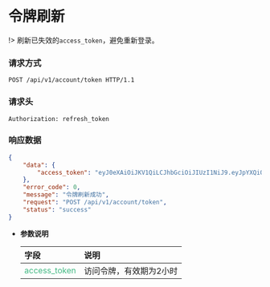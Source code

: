 # 令牌刷新

!> 刷新已失效的`access_token`，避免重新登录。

### 请求方式

```http
POST /api/v1/account/token HTTP/1.1
```

### 请求头

```http
Authorization: refresh_token
```

### 响应数据

```json
{
    "data": {
        "access_token": "eyJ0eXAiOiJKV1QiLCJhbGciOiJIUzI1NiJ9.eyJpYXQiOjE2MTIwMDg2NTEsIm5iZiI6MTYxMjAwODY1MSwianRpIjoiMGU1ZmEzYTgtZThiZS00ZmIyLWE2NDAtMDQ5YzYwZTk1ZDk3IiwiZXhwIjoxNjEyMDEyMjUxLCJpZGVudGl0eSI6eyJlbWFpbCI6Ijg0NzI2NzUwN0BxcS5jb20iLCJzdGF0dXMiOnRydWUsImlzX2FkbWluIjpmYWxzZSwiaXNfc3VwZXIiOmZhbHNlfSwiZnJlc2giOmZhbHNlLCJ0eXBlIjoiYWNjZXNzIiwidXNlcl9jbGFpbXMiOnsiZW1haWwiOiI4NDcyNjc1MDdAcXEuY29tIiwic3RhdHVzIjp0cnVlLCJpc19hZG1pbiI6ZmFsc2UsImlzX3N1cGVyIjpmYWxzZX19.bplGyoqlFvuJu46AI9tuKGwWvSBzbbg0tWpqK0td5tE"
    },
    "error_code": 0,
    "message": "令牌刷新成功",
    "request": "POST /api/v1/account/token",
    "status": "success"
}
```
- **参数说明**

    |**字段**|**说明**|
    |:-------|:-------|
    |<div style="color:#42b983;">access_token</div>   |访问令牌，有效期为2小时|
